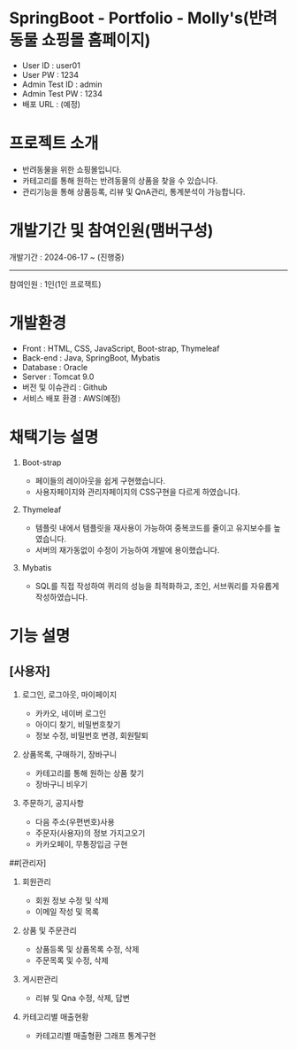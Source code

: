 # SpringBoot - Portfolio - Molly's(반려동물 쇼핑몰 홈페이지)
- User ID : user01
- User PW : 1234
- Admin Test ID : admin
- Admin Test PW : 1234
- 배포 URL : (예정)


# 프로젝트 소개
- 반려동물을 위한 쇼핑몰입니다.
- 카테고리를 통해 원하는 반려동물의 상품을 찾을 수 있습니다.
- 관리기능을 통해 상품등록, 리뷰 및 QnA관리, 통계분석이 가능합니다.


# 개발기간 및 참여인원(맴버구성)
개발기간 : 2024-06-17 ~ (진행중)
**************************************
참여인원 : 1인(1인 프로잭트)


# 개발환경
- Front : HTML, CSS, JavaScript, Boot-strap, Thymeleaf
- Back-end : Java, SpringBoot, Mybatis
- Database : Oracle
- Server : Tomcat 9.0
- 버전 및 이슈관리 : Github
- 서비스 배포 환경 : AWS(예정)


# 채택기능 설명
1. Boot-strap
	- 페이들의 레이아웃을 쉽게 구현했습니다.
	- 사용자페이지와 관리자페이지의 CSS구현을 다르게 하였습니다.

2. Thymeleaf
	- 템플릿 내에서 템플릿을 재사용이 가능하여 중복코드를 줄이고 유지보수를 높였습니다.
	- 서버의 재가동없이 수정이 가능하여 개발에 용이했습니다.

3. Mybatis
	- SQL를 직접 작성하여 퀴리의 성능을 최적화하고, 조인, 서브쿼리를 자유롭게 작성하였습니다.

# 기능 설명
## [사용자]

1. 로그인, 로그아웃, 마이페이지
	- 카카오, 네이버 로그인
	- 아이디 찾기, 비밀번호찾기
	- 정보 수정, 비밀번호 변경, 회원탈퇴

2. 상품목록, 구매하기, 장바구니
	- 카테고리를 통해 원하는 상품 찾기
	- 장바구니 비우기

3. 주문하기,  공지사항
	- 다음 주소(우편번호)사용
	- 주문자(사용자)의 정보 가지고오기
	- 카카오페이, 무통장입금 구현


##[관리자]

1. 회원관리
	- 회원 정보 수정 및 삭제
	- 이메일 작성 및 목록

2. 상품 및 주문관리
	- 상품등록 및 상품목록 수정, 삭제
	- 주문목록 및 수정, 삭제

3. 게시판관리
	- 리뷰 및 Qna 수정, 삭제, 답변

4. 카테고리별 매출현황
	- 카테고리별 매출형환 그래프 통계구현

